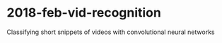 # 2018-feb-vid-recognition
Classifying short snippets of videos with convolutional neural networks 
